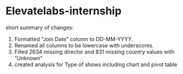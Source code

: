 # Elevatelabs-internship
 short summary of changes:
 1) Formatted "Join Date" column to DD-MM-YYYY.
 2) Renamed all columns to be lowercase with underscores.
 3) Filled 2634 missing director and 831 missing country values with “Unknown”
 4) created analysis for Type of shows including chart and pivot table
    
